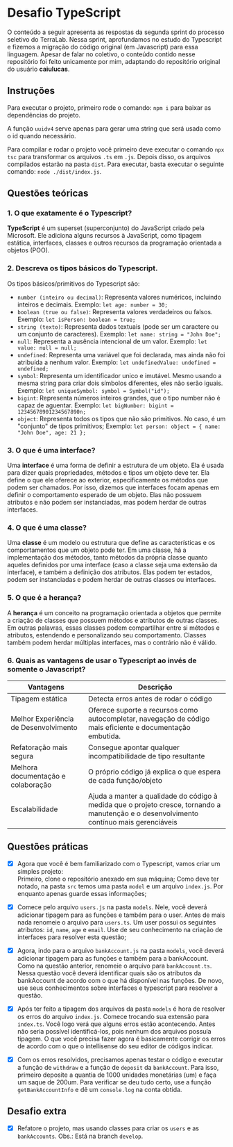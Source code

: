 # Desafio TypeScript
O conteúdo a seguir apresenta as respostas da segunda sprint do processo seletivo do TerraLab. Nessa sprint, aprofundamos no estudo do Typescript e fizemos a migração do código original (em Javascript) para essa linguagem. Apesar de falar no coletivo, o conteúdo contido nesse repositório foi feito unicamente por mim, adaptando do repositório original do usuário **caiulucas**.

## Instruções
Para executar o projeto, primeiro rode o comando: ```npm i``` para baixar as dependências do projeto.

A função `uuidv4` serve apenas para gerar uma string que será usada como o id quando necessário.

Para compilar e rodar o projeto você primeiro deve executar o comando `npx tsc` para transformar os arquivos `.ts` em `.js`.
Depois disso, os arquivos compilados estarão na pasta `dist`. Para executar, basta executar o seguinte comando: `node ./dist/index.js`.

## Questões teóricas

### 1. O que exatamente é o Typescript?
**TypeScript** é um superset (superconjunto) do JavaScript criado pela Microsoft. Ele adiciona alguns recursos à JavaScript, como tipagem estática, interfaces, classes e outros recursos da programação orientada a objetos (POO).


### 2. Descreva os tipos básicos do Typescript.
Os tipos básicos/primitivos do Typescript são:
- `number (inteiro ou decimal)`: Representa valores numéricos, incluindo inteiros e decimais. Exemplo: `let age: number = 30;`
- `boolean (true ou false)`: Representa valores verdadeiros ou falsos. Exemplo: `let isPerson: boolean = true;`
- `string (texto)`: Representa dados textuais (pode ser um caractere ou um conjunto de caracteres). Exemplo: `let name: string = "John Doe";`
- `null`: Representa a ausência intencional de um valor. Exemplo: `let value: null = null;`
- `undefined`: Representa uma variável que foi declarada, mas ainda não foi atribuída a nenhum valor. Exemplo: `let undefinedValue: undefined = undefined;`
- `symbol`: Representa um identificador unico e imutável. Mesmo usando a mesma string para criar dois símbolos diferentes, eles não serão iguais. Exemplo: `let uniqueSymbol: symbol = Symbol("id");`
- `bigint`: Representa números inteiros grandes, que o tipo number não é capaz de aguentar. Exemplo: `let bigNumber: bigint = 12345678901234567890n;`
- `object`: Representa todos os tipos que não são primitivos. No caso, é um "conjunto" de tipos primitivos; Exemplo: `let person: object = { name: "John Doe", age: 21 };`


### 3. O que é uma interface?
Uma **interface** é uma forma de definir a estrutura de um objeto. Ela é usada para dizer quais propriedades, métodos e tipos um objeto deve ter. Ela define o que ele oferece ao exterior, especificamente os métodos que podem ser chamados. Por isso, dizemos que interfaces focam apenas em definir o comportamento esperado de um objeto. Elas não possuem atributos e não podem ser instanciadas, mas podem herdar de outras interfaces.


### 4. O que é uma classe?
Uma **classe** é um modelo ou estrutura que define as características e os comportamentos que um objeto pode ter. Em uma classe, há a implementação dos métodos, tanto métodos da própria classe quanto aqueles definidos por uma interface (caso a classe seja uma extensão da interface), e também a definição dos atributos. Elas podem ter estados, podem ser instanciadas e podem herdar de outras classes ou interfaces.


### 5. O que é a herança?
A **herança** é um conceito na programação orientada a objetos que permite a criação de classes que possuem métodos e atributos de outras classes. Em outras palavras, essas classes podem compartilhar entre si métodos e atributos, estendendo e personalizando seu comportamento. Classes também podem herdar múltiplas interfaces, mas o contrário não é válido. 

### 6. Quais as vantagens de usar o Typescript ao invés de somente o Javascript?
| Vantagens  | Descrição |
| ------------- | ------------- |
| Tipagem estática  | Detecta erros antes de rodar o código  |
| Melhor Experiência de Desenvolvimento  | Oferece suporte a recursos como autocompletar, navegação de código mais eficiente e documentação embutida.  |
| Refatoração mais segura | Consegue apontar qualquer incompatibilidade de tipo resultante |
| Melhora documentação e colaboração | O próprio código já explica o que espera de cada função/objeto |
| Escalabilidade | Ajuda a manter a qualidade do código à medida que o projeto cresce, tornando a manutenção e o desenvolvimento contínuo mais gerenciáveis |

## Questões práticas
- [x] Agora que você é bem familiarizado com o Typescript, vamos criar um simples projeto: <br>
Primeiro, clone o repositório anexado em sua máquina;
Como deve ter notado, na pasta `src` temos uma pasta `model` e um arquivo `index.js`. Por enquanto apenas guarde essas informações;

- [x] Comece pelo arquivo `users.js` na pasta `models`. Nele, você deverá adicionar tipagem para as funções e também para o user. Antes de mais nada renomeie o arquivo para `users.ts`. Um user possui os seguintes atributos: `id`, `name`, `age` e `email`. Use de seu conhecimento na criação de interfaces para resolver esta questão;
  
- [x] Agora, indo para o arquivo `bankAccount.js` na pasta `models`, você deverá adicionar tipagem para as funções e também para a bankAccount. Como na questão anterior, renomeie o arquivo para `bankAccount.ts`. Nessa questão você deverá identificar quais são os atributos da bankAccount de acordo com o que há disponível nas funções. De novo, use seus conhecimentos sobre interfaces e typescript para resolver a questão.

- [x] Após ter feito a tipagem dos arquivos da pasta `models` é hora de resolver os erros do arquivo `index.js`. Comece trocando sua extensão para `index.ts`. Você logo verá que alguns erros estão acontecendo. Antes não seria possível identificá-los, pois nenhum dos arquivos possuía tipagem. O que você precisa fazer agora é basicamente corrigir os erros de acordo com o que o intellisense do seu editor de códigos indicar. 

- [x] Com os erros resolvidos, precisamos apenas testar o código e executar a função de `withdraw` e a função de `deposit` da `bankAccount`. Para isso, primeiro deposite a quantia de 1000 unidades monetárias (um) e faça um saque de 200um. Para verificar se deu tudo certo, use a função `getBankAccountInfo` e dê um `console.log` na conta obtida.

## Desafio extra
- [x] Refatore o projeto, mas usando classes para criar os `users` e as `bankAccounts`. Obs.: Está na branch `develop`.